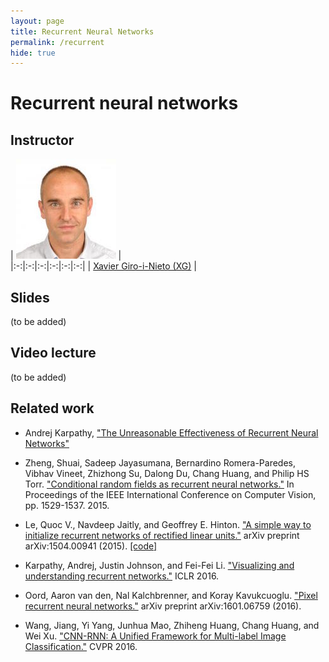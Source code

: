 ```yaml
---
layout: page
title: Recurrent Neural Networks
permalink: /recurrent
hide: true
---
```


# Recurrent neural networks

## Instructor

| ![Xavier Giro-i-Nieto][XavierGiro-photo] |  
|:-:|:-:|:-:|:-:|:-:|:-:|
| [Xavier Giro-i-Nieto (XG)](XavierGiro-web) |

[XavierGiro-web]: https://imatge.upc.edu/web/people/xavier-giro
[XavierGiro-photo]: img/instructors/XavierGiro.jpg "Xavier Giro-i-Nieto"


## Slides

(to be added)

## Video lecture

(to be added)


## Related work

* Andrej Karpathy, ["The Unreasonable Effectiveness of Recurrent Neural Networks"](http://karpathy.github.io/2015/05/21/rnn-effectiveness/)

* Zheng, Shuai, Sadeep Jayasumana, Bernardino Romera-Paredes, Vibhav Vineet, Zhizhong Su, Dalong Du, Chang Huang, and Philip HS Torr. ["Conditional random fields as recurrent neural networks."](http://www.robots.ox.ac.uk/~szheng/CRFasRNN.html) In Proceedings of the IEEE International Conference on Computer Vision, pp. 1529-1537. 2015.

* Le, Quoc V., Navdeep Jaitly, and Geoffrey E. Hinton. ["A simple way to initialize recurrent networks of rectified linear units."](http://arxiv.org/abs/1504.00941) arXiv preprint arXiv:1504.00941 (2015). [[code]](https://github.com/fchollet/keras/blob/master/examples/mnist_irnn.py)

* Karpathy, Andrej, Justin Johnson, and Fei-Fei Li. ["Visualizing and understanding recurrent networks."](http://arxiv.org/abs/1506.02078) ICLR 2016.

* Oord, Aaron van den, Nal Kalchbrenner, and Koray Kavukcuoglu. ["Pixel recurrent neural networks."](http://arxiv.org/abs/1601.06759) arXiv preprint arXiv:1601.06759 (2016).

* Wang, Jiang, Yi Yang, Junhua Mao, Zhiheng Huang, Chang Huang, and Wei Xu. ["CNN-RNN: A Unified Framework for Multi-label Image Classification."](http://arxiv.org/abs/1604.04573) CVPR 2016.
